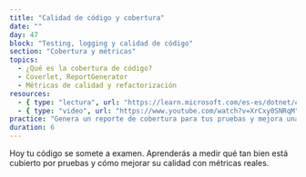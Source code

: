 ```yaml
---
title: "Calidad de código y cobertura"
date: ""
day: 47
block: "Testing, logging y calidad de código"
section: "Cobertura y métricas"
topics:
  - ¿Qué es la cobertura de código?
  - Coverlet, ReportGenerator
  - Métricas de calidad y refactorización
resources:
  - { type: "lectura", url: "https://learn.microsoft.com/es-es/dotnet/core/testing/unit-testing-code-coverage" }
  - { type: "video", url: "https://www.youtube.com/watch?v=XrCxy0SNRqM" }
practice: "Genera un reporte de cobertura para tus pruebas y mejora una función con baja cobertura."
duration: 6
---
```


Hoy tu código se somete a examen. Aprenderás a medir qué tan bien está cubierto por pruebas y cómo mejorar su calidad con métricas reales.